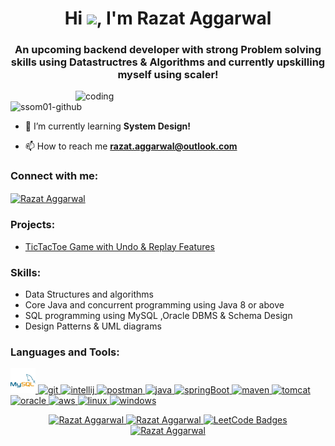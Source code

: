 <h1 align="center">Hi <img src="https://raw.githubusercontent.com/MartinHeinz/MartinHeinz/master/wave.gif" width="30px">, I'm Razat Aggarwal</h1>
<h3 align="center">An upcoming backend developer with strong Problem solving skills using Datastructres & Algorithms and currently upskilling myself using scaler! </h3>
<img align="right" alt="coding" width= "400" src="https://raw.githubusercontent.com/abhisheknaiidu/abhisheknaiidu/master/code.gif">
<!- https://raw.githubusercontent.com/abhisheknaiidu/abhisheknaiidu/master/code.gif ->
<!-- 
https://camo.githubusercontent.com/55b7cced822b1f0bd19a3b2f786554eccda448b9a518cf678bd6502b68141368/68747470733a2f2f6d6f62756c6f75732e73332e61702d736f7574682d312e616d617a6f6e6177732e636f6d2f5765622f696d616765732f6d6f62696c652f4865616465722f486972652d446576656c6f7065722d372e706e67
-->
<p align="left"> <img src="https://komarev.com/ghpvc/?username=razat-thapar&label=Profile%20views&color=0e75b6&style=flat" alt="ssom01-github" /> </p>

- 🌱 I’m currently learning **System Design!**

- 📫 How to reach me **razat.aggarwal@outlook.com** 

<h3 align="left">Connect with me:</h3>
<p align="left">
<a href="https://linkedin.com/in/razat-aggarwal-43b015139/" target="blank"><img align="center" src="https://raw.githubusercontent.com/rahuldkjain/github-profile-readme-generator/master/src/images/icons/Social/linked-in-alt.svg" alt="Razat Aggarwal" height="30" width="40" /></a>
</p>
<h3 align="left">Projects: </h3>
<p align="left">
<ul>
  <li><a href="https://github.com/razat-thapar/LearningLLDByDoing/tree/3ef9f9c5f3dd977cb647a1c6cb9fc27cde11ee3b/TicTacToe">TicTacToe Game with Undo & Replay Features</a></li>
</ul>
</p>
<h3 align="left">Skills: </h3>
<p align="left">
<ul>
  <li>Data Structures and algorithms</li>
  <li>Core Java and concurrent programming using Java 8 or above</li>
  <li>SQL programming using MySQL ,Oracle DBMS & Schema Design</li>
  <li>Design Patterns & UML diagrams</li>
</ul>
</p>
<h3 align="left">Languages and Tools:</h3>
<p align="left"> 
            <a href="https://www.mysql.com/" target="_blank" rel="noreferrer"> <img
            src="https://raw.githubusercontent.com/devicons/devicon/master/icons/mysql/mysql-original-wordmark.svg"
            alt="mysql" width="40" height="40" /> </a> <a href="https://opencv.org/" target="_blank" rel="noreferrer">
            <a href="https://www.git.com/" target="_blank" rel="noreferrer"> <img
            src="https://user-images.githubusercontent.com/25181517/192108372-f71d70ac-7ae6-4c0d-8395-51d8870c2ef0.png"
            alt="git" width="40" height="40" /> </a> <a href="https://opencv.org/" target="_blank" rel="noreferrer">
            <a href="https://www.jetbrains.com/idea/" target="_blank" rel="noreferrer"> <img
            src="https://user-images.githubusercontent.com/25181517/192108890-200809d1-439c-4e23-90d3-b090cf9a4eea.png"
            alt="intellij" width="40" height="40" /> </a> <a href="https://opencv.org/" target="_blank" rel="noreferrer">
            <a href="https://www.postman.com" target="_blank" rel="noreferrer"> <img
            src="https://user-images.githubusercontent.com/25181517/192109061-e138ca71-337c-4019-8d42-4792fdaa7128.png"
            alt="postman" width="40" height="40" /> </a> <a href="https://opencv.org/" target="_blank" rel="noreferrer">
            <a href="https://www.java.com" target="_blank" rel="noreferrer"> <img
            src="https://user-images.githubusercontent.com/25181517/117201156-9a724800-adec-11eb-9a9d-3cd0f67da4bc.png"
            alt="java" width="40" height="40" /> </a> <a href="https://opencv.org/" target="_blank" rel="noreferrer">
            <a href="https://www.spring.com" target="_blank" rel="noreferrer"> <img
            src="https://user-images.githubusercontent.com/25181517/183891303-41f257f8-6b3d-487c-aa56-c497b880d0fb.png"
            alt="springBoot" width="40" height="40" /> </a> <a href="https://opencv.org/" target="_blank" rel="noreferrer">
            <a href="https://www.maven.org" target="_blank" rel="noreferrer"> <img
            src="https://user-images.githubusercontent.com/25181517/117207242-07d5a700-adf4-11eb-975e-be04e62b984b.png"
            alt="maven" width="40" height="40" /> </a> <a href="https://opencv.org/" target="_blank" rel="noreferrer">
            <a href="https://www.tomcat.com" target="_blank" rel="noreferrer"> <img
            src="https://user-images.githubusercontent.com/25181517/183894676-137319b5-1364-4b6a-ba4f-e9fc94ddc4aa.png"
            alt="tomcat" width="40" height="40" /> </a> <a href="https://opencv.org/" target="_blank" rel="noreferrer">
            <a href="https://www.oracle.com" target="_blank" rel="noreferrer"> <img
            src="https://user-images.githubusercontent.com/25181517/117208736-bdedc080-adf5-11eb-912f-61c7d43705f6.png"
            alt="oracle" width="40" height="40" /> </a> <a href="https://opencv.org/" target="_blank" rel="noreferrer">
            <a href="https://www.aws.com" target="_blank" rel="noreferrer"> <img
            src="https://user-images.githubusercontent.com/25181517/183896132-54262f2e-6d98-41e3-8888-e40ab5a17326.png"
            alt="aws" width="40" height="40" /> </a> <a href="https://opencv.org/" target="_blank" rel="noreferrer">
            <a href="https://www.linux.org" target="_blank" rel="noreferrer"> <img
            src="https://github.com/marwin1991/profile-technology-icons/assets/76662862/2481dc48-be6b-4ebb-9e8c-3b957efe69fa"
            alt="linux" width="40" height="40" /> </a> <a href="https://opencv.org/" target="_blank" rel="noreferrer">
            <a href="https://www.windows.com" target="_blank" rel="noreferrer"> <img
            src="https://user-images.githubusercontent.com/25181517/186884150-05e9ff6d-340e-4802-9533-2c3f02363ee3.png"
            alt="windows" width="40" height="40" /> </a> <a href="https://opencv.org/" target="_blank" rel="noreferrer">          
</p>

<p align="center">
  <img src="https://github-readme-stats.vercel.app/api/top-langs?username=razat-thapar&show_icons=true&locale=en&layout=compact" alt="Razat Aggarwal" />
  <img src="https://github-readme-stats.vercel.app/api?username=razat-thapar&show_icons=true&locale=en" alt="Razat Aggarwal" />
  <img src="https://leetcode-badge-showcase.vercel.app/api?username=razat_aggarwal" alt="LeetCode Badges"/>
  <img src="https://github-readme-streak-stats.herokuapp.com/?user=razat-thapar" alt="Razat Aggarwal" />
</p>
